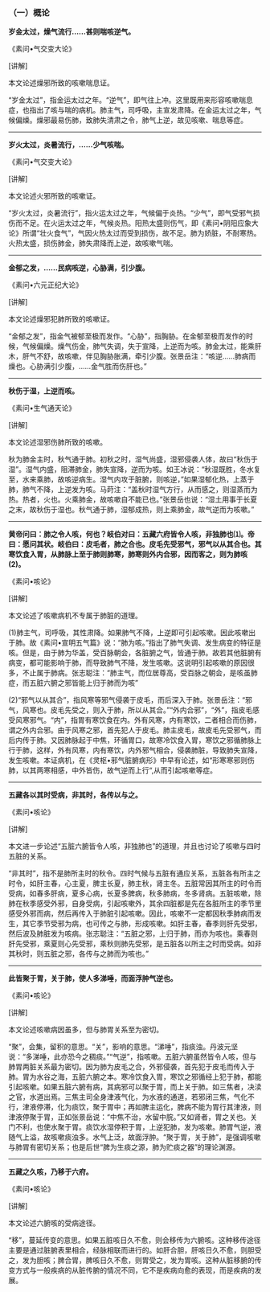 ### （一）概论

**岁金太过，燥气流行……甚则喘咳逆气。**

《素问•气交变大论》

[讲解]

本文论述燥邪所致的咳嗽喘息证。

“岁金太过”，指金运太过之年。“逆气”，即气往上冲。这里既用来形容咳嗽喘息症，也指出了咳与喘的病机。肺主气，司呼吸，主宣发肃降。在金运太过之年，气候偏燥。燥邪最易伤肺，致肺失清肃之令，肺气上逆，故见咳嗽、喘息等症。

* * *

**岁火太过，炎暑流行，……少气咳喘。**

《素问•气交变大论》

[讲解]

本文论述火邪所致的咳嗽证。

“岁火太过，炎暑流行”，指火运太过之年，气候偏于炎热。“少气”，即气受邪气损伤而不足。在火运太过之年，气候炎热。阳热太盛则伤气，即《素问•阴阳应象大论》所谓“壮火食气”，气因火热太过而受到损伤，故不足。肺为娇脏，不耐寒热。火热太盛，损伤肺金，肺失肃降而上逆，故咳嗽气喘。

* * *

**金郁之发，……民病咳逆，心胁满，引少腹。**

《素问•六元正纪大论》

[讲解]

本文论述燥邪犯肺所致的咳嗽证。

“金郁之发”，指金气被郁至极而发作。“心胁”，指胸胁。在金郁至极而发作的时候，气候偏燥。燥气伤金，肺气失调，失于宣降，上逆而为咳。肺金太过，能乘肝木，肝气不舒，故咳嗽，伴见胸胁胀满，牵引少腹。张景岳注：“咳逆……肺病而燥也。心胁满引少腹，……金气胜而伤肝也。”

* * *

**秋伤于湿，上逆而咳。**

《素问•生气通天论》

[讲解]

本文论述湿邪伤肺所致的咳嗽。

秋为肺金主时，秋气通于肺。初秋之时，湿气尚盛，湿邪侵袭人体，故曰“秋伤于湿”。湿气内盛，阻滞肺金，肺失宣降，逆而为咳。如王冰说：“秋湿既胜，冬水复至，水来乘肺，故咳逆病生。湿气内攻于脏腑，则咳逆，”如果湿郁化热，上蒸于肺，肺气不降，上逆发为咳。马莳注：“盖秋时湿气方行，从而感之，则湿蒸而为热。热者，火也。火乘肺金，故咳嗽自不能已也。”张景岳也说：“湿土用事于长夏之末，故秋伤于湿也。秋气通于肺，湿郁成热，则上乘肺金，故气逆而为咳嗽。”

* * *

**黄帝问曰：肺之令人咳，何也？岐伯对曰：五藏六府皆令人咳，非独肺也⑴。帝曰：愿问其状。岐伯曰：皮毛者，肺之合也。皮毛先受邪气，邪气以从其合也。其寒饮食入胃，从肺脉上至于肺则肺寒，肺寒则外内合邪，因而客之，则为肺咳(2)。**

《素问•咳论》

[讲解]

本文论述了咳嗽病机不专属于肺脏的道理。

(1)肺主气，司呼吸，其性肃降。如果肺气不降，上逆即可引起咳嗽。因此咳嗽出于肺。故《素问•宣明五气篇》说：“肺为咳。”指出了肺气失调、发生病变的特征是咳。但是，由于肺为华盖，受百脉朝会，各脏腑之气，皆通于肺。故若其他脏腑有病变，都可能影响于肺，而导致肺气不降，发生咳嗽。这说明引起咳嗽的原因很多，不止属于肺病。张志聪注：“肺主气，而位居尊高，受百脉之朝会，是咳虽肺症，而五脏六腑之邪皆能上归于肺而为咳”

(2)“邪气以从其合”，指风寒等邪气侵袭于皮毛，而后深入于肺。张景岳注：“邪气，风寒也。皮毛先受之，则入于肺，所以从其合。”“外内合邪”，“外”，指皮毛感受风寒邪气。“内”，指胃有寒饮食在内。外有风寒，内有寒饮，二者相合而伤肺，谓之外内合邪。由于风寒之邪，首先犯人于皮毛。肺主皮毛，故皮毛先受邪气，而后内传于肺。又因肺脉起于中焦，环循胃口，故寒冷饮食入胃，寒饮之邪循肺脉上行于肺，这样，外有风寒，内有寒饮，内外邪气相合，侵袭肺脏，导致肺失宣降，发生咳嗽。本证病机，在《灵枢•邪气脏腑病形》中早有论述，如“形寒寒邪则伤肺，以其两寒相感，中外皆伤，故气逆而上行“,从而引起咳嗽等症。

* * *

**五藏各以其时受病，非其时，各传以与之。**

《素问•咳论》

[讲解]

本文进一步论述“五脏六腑皆令人咳，非独肺也”的道理，并且也讨论了咳嗽与四时五脏的关系。

“非其时”，指不是肺所主时的秋令。四时气候与五脏有通应关系，五脏各有所主之时令，如肝主春，心主夏，脾主长夏，肺主秋，肾主冬。五脏常因其所主的时令而受病，如春多肝病，夏多心病，长夏多脾病，秋多肺病，冬多肾病。五脏咳嗽，除肺在秋季感受外邪，自身受病，引起咳嗽外，其余四脏都是先在各脏所主的季节里感受外邪而病，然后再传入于肺脏引起咳嗽。因此，咳嗽不一定都因秋季肺病而发生，其它季节受邪为病，也可传之与肺，形成咳嗽。如肝主春，春季则肝先受邪，然后波及肺脏发为咳病。张志聪注：“五脏之邪，上归于肺，而亦为咳也。乘春则肝先受邪，乘夏则心先受邪，乘秋则肺先受邪，是五脏各以所主之时而受病。如非其秋时，则五脏之邪，各传与之肺而为咳也。”

* * *

**此皆聚于胃，关于肺，使人多涕唾，而面浮肿气逆也。**

《素问•咳论》

[讲解]

本文论述咳嗽病因虽多，但与肺胃关系至为密切。

“聚”，会集，留积的意思。“关”，影响的意思。“涕唾”，指痰浊。丹波元坚说：“多涕唾，此亦恐今之稠痰。”“气逆”，指咳嗽。五脏六腑虽然皆令人咳，但与肺胃两脏关系最为密切。因为肺为皮毛之合，外邪侵袭，首先犯于皮毛而传入于肺。胃为水谷之海，五脏六腑之本。寒冷饮食入胃，寒饮之邪循经上犯于肺，都能引起咳嗽。如果五脏六腑有病，其病邪可以聚于胃，而上关于肺。如三焦者，决渎之官，水道出焉。三焦主司全身津液气化，为水液的通道，若邪闭三焦，气化不行，津液停滞，化为痰饮，聚于胃中；再如脾主运化，脾病不能为胃行其津液，则津液停聚于胃，正如张景岳说：“中焦不治，水留中脘。”又如肾者，胃之关也。关门不利，也使水聚于胃。痰饮水湿停积于胃，上逆犯肺，发为咳嗽。肺胃气逆，液随气上溢，故咳嗽痰浊多。水气上泛，故面浮肿。“聚于胃，关于肺”，是强调咳嗽与肺胃有密切关系；也是后世“脾为生痰之源，肺为贮痰之器”的理论渊源。

* * *

**五藏之久咳，乃移于六府。**

《素问•咳论》

[讲解]

本文论述六腑咳的受病途径。

“移”，蔓延传变的意思。如果五脏咳日久不愈，则会移传为六腑咳。这种移传途径主要是通过脏腑表里相合，经脉相联而进行的。如肝合胆，肝咳日久不愈，则胆受之，发为胆咳；脾合胃，脾咳日久不愈，则胃受之，发为胃咳。这种从脏移腑的传变方式与一般疾病的从脏传腑的情况不同，它不是疾病向愈的表现，而是疾病的发展。
